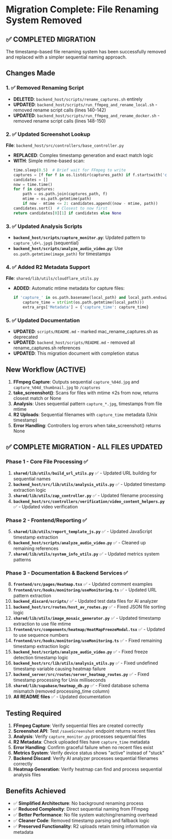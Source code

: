 # Migration Complete: File Renaming System Removed

## ✅ COMPLETED MIGRATION

The timestamp-based file renaming system has been successfully removed and replaced with a simpler sequential naming approach.

## Changes Made

### 1. ✅ Removed Renaming Script
- **DELETED**: `backend_host/scripts/rename_captures.sh` entirely
- **UPDATED**: `backend_host/scripts/run_ffmpeg_and_rename_local.sh` - removed rename script calls (lines 140-142)
- **UPDATED**: `backend_host/scripts/run_ffmpeg_and_rename_docker.sh` - removed rename script calls (lines 148-150)

### 2. ✅ Updated Screenshot Lookup
**File**: `backend_host/src/controllers/base_controller.py`
- **REPLACED**: Complex timestamp generation and exact match logic
- **WITH**: Simple mtime-based scan:
  ```python
  time.sleep(0.5)  # Brief wait for FFmpeg to write
  captures = [f for f in os.listdir(captures_path) if f.startswith('capture_') and f.endswith('.jpg') and '_thumbnail' not in f]
  candidates = []
  now = time.time()
  for f in captures:
      path = os.path.join(captures_path, f)
      mtime = os.path.getmtime(path)
      if now - mtime <= 2: candidates.append((now - mtime, path))
  candidates.sort()  # Closest to now first
  return candidates[0][1] if candidates else None
  ```

### 3. ✅ Updated Analysis Scripts
- **`backend_host/scripts/capture_monitor.py`**: Updated pattern to `capture_\d+\.jpg$` (sequential)
- **`backend_host/scripts/analyze_audio_video.py`**: Use `os.path.getmtime(image_path)` for timestamps

### 4. ✅ Added R2 Metadata Support
**File**: `shared/lib/utils/cloudflare_utils.py`
- **ADDED**: Automatic mtime metadata for capture files:
  ```python
  if 'capture_' in os.path.basename(local_path) and local_path.endswith('.jpg'):
      capture_time = str(int(os.path.getmtime(local_path)))
      extra_args['Metadata'] = {'capture_time': capture_time}
  ```

### 5. ✅ Updated Documentation
- **UPDATED**: `scripts/README.md` - marked mac_rename_captures.sh as deprecated
- **UPDATED**: `backend_host/scripts/README.md` - removed all rename_captures.sh references
- **UPDATED**: This migration document with completion status

## New Workflow (ACTIVE)

1. **FFmpeg Capture**: Outputs sequential `capture_%04d.jpg` and `capture_%04d_thumbnail.jpg` to `/captures`
2. **take_screenshot()**: Scans for files with mtime ≤2s from now, returns closest match or None
3. **Analysis**: Uses sequential pattern `capture_*.jpg`, timestamps from file mtime
4. **R2 Uploads**: Sequential filenames with `capture_time` metadata (Unix timestamp)
5. **Error Handling**: Controllers log errors when take_screenshot() returns None

## ✅ COMPLETE MIGRATION - ALL FILES UPDATED

### **Phase 1 - Core File Processing ✅**
1. **`shared/lib/utils/build_url_utils.py`** ✅ - Updated URL building for sequential names
2. **`backend_host/src/lib/utils/analysis_utils.py`** ✅ - Updated timestamp extraction logic  
3. **`shared/lib/utils/zap_controller.py`** ✅ - Updated filename processing
4. **`backend_host/src/controllers/verification/video_content_helpers.py`** ✅ - Updated video verification

### **Phase 2 - Frontend/Reporting ✅**
5. **`shared/lib/utils/report_template_js.py`** ✅ - Updated JavaScript timestamp extraction
6. **`backend_host/scripts/analyze_audio_video.py`** ✅ - Cleaned up remaining references
7. **`shared/lib/utils/system_info_utils.py`** ✅ - Updated metrics system patterns

### **Phase 3 - Documentation & Backend Services ✅**
8. **`frontend/src/pages/Heatmap.tsx`** ✅ - Updated comment examples
9. **`frontend/src/hooks/monitoring/useMonitoring.ts`** ✅ - Updated URL pattern extraction
10. **`backend_discard/scripts/`** ✅ - Updated test data files for AI analyzer
11. **`backend_host/src/routes/host_av_routes.py`** ✅ - Fixed JSON file sorting logic
12. **`shared/lib/utils/image_mosaic_generator.py`** ✅ - Updated timestamp extraction to use file mtime
13. **`frontend/src/components/heatmap/HeatMapFreezeModal.tsx`** ✅ - Updated to use sequence numbers
14. **`frontend/src/hooks/monitoring/useMonitoring.ts`** ✅ - Fixed remaining timestamp extraction logic
15. **`backend_host/scripts/analyze_audio_video.py`** ✅ - Fixed freeze detection timestamp logic
16. **`backend_host/src/lib/utils/analysis_utils.py`** ✅ - Fixed undefined timestamp variable causing heatmap failure
17. **`backend_server/src/routes/server_heatmap_routes.py`** ✅ - Fixed timestamp processing for Unix milliseconds
18. **`shared/lib/supabase/heatmap_db.py`** ✅ - Fixed database schema mismatch (removed processing_time column)
19. **All README files** ✅ - Updated documentation

## Testing Required

1. **FFmpeg Capture**: Verify sequential files are created correctly
2. **Screenshot API**: Test `/saveScreenshot` endpoint returns recent files
3. **Analysis**: Verify `capture_monitor.py` processes sequential files
4. **R2 Metadata**: Check uploaded files have `capture_time` metadata
5. **Error Handling**: Confirm graceful failure when no recent files exist
6. **Metrics System**: Verify device status shows "active" instead of "stuck"
7. **Backend Discard**: Verify AI analyzer processes sequential filenames correctly
8. **Heatmap Generation**: Verify heatmap can find and process sequential analysis files

## Benefits Achieved

- ✅ **Simplified Architecture**: No background renaming process
- ✅ **Reduced Complexity**: Direct sequential naming from FFmpeg
- ✅ **Better Performance**: No file system watching/renaming overhead
- ✅ **Cleaner Code**: Removed timestamp parsing and fallback logic
- ✅ **Preserved Functionality**: R2 uploads retain timing information via metadata
